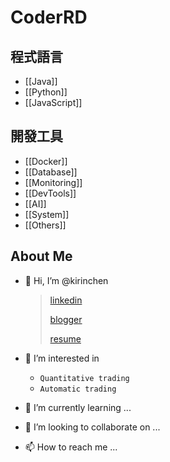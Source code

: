 # CoderRD

## 程式語言
- [[Java]]
- [[Python]]
- [[JavaScript]]

## 開發工具
- [[Docker]]
- [[Database]]
- [[Monitoring]]
- [[DevTools]]
- [[AI]]
- [[System]]
- [[Others]]

## About Me
- 👋 Hi, I’m @kirinchen 
    > [linkedin](https://www.linkedin.com/in/chen-kirin-b7907688/) 
    > 
    > [blogger](https://ddtwork.blogspot.com/)
    > 
    >[resume](https://www.cakeresume.com/kirin-chen-696bc0)
- 👀 I’m interested in
 
    -  ```Quantitative trading``` 
    - ```Automatic trading```
- 🌱 I’m currently learning ...
- 💞️ I’m looking to collaborate on ...
- 📫 How to reach me ... 
